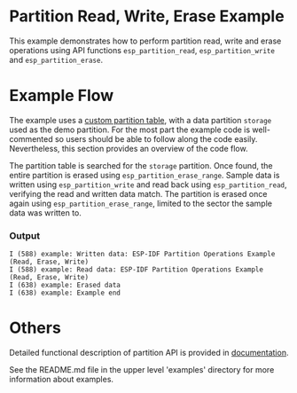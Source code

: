 # Partition Read, Write, Erase Example

This example demonstrates how to perform partition read, write and erase operations using API functions `esp_partition_read`, `esp_partition_write` and `esp_partition_erase`.

# Example Flow

The example uses a [custom partition table](./partitions_example.csv), with a data partition `storage` used as the demo partition. For the most part the example code is well-commented so users should be able to follow along the code easily. Nevertheless, this section provides an overview of the code flow.

The partition table is searched for the `storage` partition. Once found, the entire partition is erased using `esp_partition_erase_range`. Sample data is written using `esp_partition_write`
and read back using `esp_partition_read`, verifying the read and written data match. The partition is erased once again using `esp_partition_erase_range`, limited to the sector the sample data was written to. 

### Output

```
I (588) example: Written data: ESP-IDF Partition Operations Example (Read, Erase, Write)
I (588) example: Read data: ESP-IDF Partition Operations Example (Read, Erase, Write)
I (638) example: Erased data
I (638) example: Example end
```

# Others

Detailed functional description of partition API is provided in [documentation](https://docs.espressif.com/projects/esp-idf/en/latest/api-reference/storage/spi_flash.html).

See the README.md file in the upper level 'examples' directory for more information about examples.
